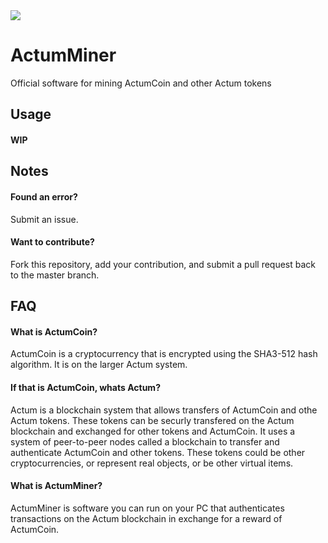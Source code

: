 <img src="https://actumcrypto.org/svg/logo.svg">

# ActumMiner

Official software for mining ActumCoin and other Actum tokens

## Usage
#### WIP

## Notes
#### Found an error?
Submit an issue.
#### Want to contribute?
Fork this repository, add your contribution, and submit a pull request back to the master branch.

## FAQ
#### What is ActumCoin?
ActumCoin is a cryptocurrency that is encrypted using the SHA3-512 hash algorithm. It is on the larger Actum system.

#### If that is ActumCoin, whats Actum?
Actum is a blockchain system that allows transfers of ActumCoin and othe Actum tokens. These tokens can be securly transfered on the Actum blockchain and exchanged for other tokens and ActumCoin. It uses a system of peer-to-peer nodes called a blockchain to transfer and authenticate ActumCoin and other tokens. These tokens could be other cryptocurrencies, or represent real objects, or be other virtual items.

#### What is ActumMiner?
ActumMiner is software you can run on your PC that authenticates transactions on the Actum blockchain in exchange for a reward of ActumCoin.
